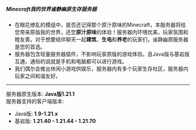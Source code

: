##### Minecraft我的世界谧静幽原生存服务器

- 在眼花缭乱的模组中，是否还记得那个原汁原味的Minecraft，本服务器将给您带来原版我的世界，还您**原汁原味**的体验！服务器内环境优美，玩家氛围和睦友善。对于想要结伴聊天一起**建筑**、**生电**和**养老**的玩家们，谧静幽原服务器是您的首选。
- 服务器包含轻量服务器插件，不影响玩家原版的游戏体验。且Java版与基岩版互通，通俗的说就是手机和电脑都可以进行游戏。
- 我们偶尔会推出休闲小游戏供娱乐，服务器内有多个玩家生存社区，服务器内玩家之间和谐友好。

***

服务器原生版本: **Java版1.21.1**\
服务器支持的客户端版本:

- Java版: **1.9-1.21.x**
- 基岩版: **1.21.40 - 1.21.44 - 1.21.70**
